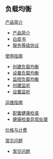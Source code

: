 ## 负载均衡

[产品简介]()
   
  * [产品简介](容器服务/负载均衡/产品简介/负载均衡产品简介.md)
  * [白皮书](容器服务/负载均衡/产品简介/负载均衡白皮书.md) 
  * [服务等级协议](容器服务/负载均衡/产品简介/负载均衡服务等级协议（SLA）.md)  

[使用指南]()

  * [创建负载均衡](容器服务/负载均衡/使用指南/创建负载均衡.md)
  * [设置负载均衡](容器服务/负载均衡/使用指南/设置负载均衡.md)
  * [监控负载均衡](容器服务/负载均衡/使用指南/监控负载均衡.md)
  * [创建监听](容器服务/负载均衡/使用指南/创建监听.md)
  * [设置监听](容器服务/负载均衡/使用指南/设置监听.md)

[运维指南]()

  * [配置健康检查](容器服务/负载均衡/运维指南/配置负载均衡健康检查.md)
  * [健康检查异常处理](容器服务/负载均衡/运维指南/负载均衡健康检查异常处理.md)

[价格与计费](容器服务/负载均衡/负载均衡价格与计费.md)

[常见问题]()
  * [常见问题](容器服务/负载均衡/常见问题/负载均衡常见问题.md)